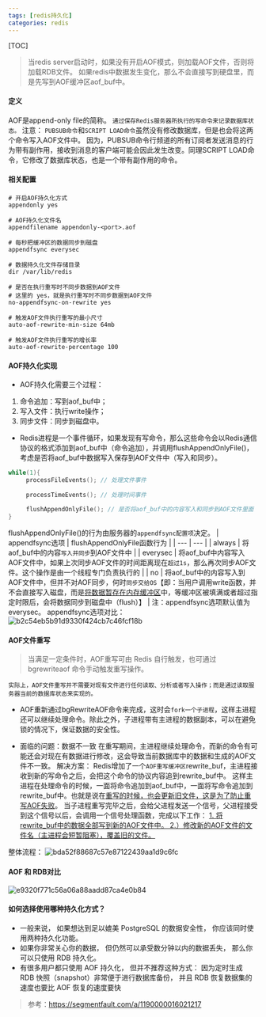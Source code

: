 ```yaml
---
tags: [redis持久化]    
categories: redis
---
```

[TOC]
> 当redis server启动时，如果没有开启AOF模式，则加载AOF文件，否则将加载RDB文件。
如果redis中数据发生变化，那么不会直接写到硬盘里，而是先写到AOF缓冲区aof_buf中。

#### 定义
AOF是append-only file的简称。
`通过保存Redis服务器所执行的写命令来记录数据库状态。`
注意：
`PUBSUB命令`和`SCRIPT LOAD命令`虽然没有修改数据库，但是也会将这两个命令写入AOF文件中。
因为，PUBSUB命令行频道的所有订阅者发送消息的行为带有副作用，接收到消息的客户端可能会因此发生改变。同理SCRIPT LOAD命令，它修改了数据库状态，也是一个带有副作用的命令。


#### 相关配置
```
# 开启AOF持久化方式
appendonly yes

# AOF持久化文件名
appendfilename appendonly-<port>.aof

# 每秒把缓冲区的数据同步到磁盘
appendfsync everysec

# 数据持久化文件存储目录
dir /var/lib/redis

# 是否在执行重写时不同步数据到AOF文件
# 这里的 yes，就是执行重写时不同步数据到AOF文件
no-appendfsync-on-rewrite yes

# 触发AOF文件执行重写的最小尺寸
auto-aof-rewrite-min-size 64mb

# 触发AOF文件执行重写的增长率
auto-aof-rewrite-percentage 100
```

#### AOF持久化实现
- AOF持久化需要三个过程：
1. 命令追加：写到aof_buf中；
2. 写入文件：执行write操作；
3. 同步文件：同步到磁盘中。

- Redis进程是一个事件循环，如果发现有写命令，那么这些命令会以Redis通信协议的格式添加到aof_buf中（命令追加），并调用flushAppendOnlyFile()，考虑是否将aof_buf中数据写入保存到AOF文件中（写入和同步）。
``` c
while(1){
     processFileEvents(); // 处理文件事件
     
     processTimeEvents(); // 处理时间事件
    
     flushAppendOnlyFile(); // 是否将aof_buf中的内容写入和同步到AOF文件里面
}
```
flushAppendOnlyFile()的行为由服务器的`appendfsync配置项`决定。
| appendfsync选项 | flushAppendOnlyFile函数行为 |
| --- | --- |
| always | 将aof_buf中的内容`写入并同步`到AOF文件中 |
| everysec | 将aof_buf中内容写入AOF文件中，如果上次同步AOF文件的时间距离现在`超过1s`，那么再次同步AOF文件。这个操作是由一个线程专门负责执行的 |
| no | 将aof_buf中的内容写入到AOF文件中，但并不对AOF同步，何时`同步交给OS`【即：当用户调用write函数，并不会直接写入磁盘，而是<u>将数据暂存在内存缓冲区</u>中，等缓冲区被填满或者超过指定时限后，会将数据同步到磁盘中（flush）】 |
注：appendfsync选项默认值为everysec。
appendfsync选项对比：
![b2c54eb5b91d9330f424cb7c46fcf18b](Redis之AOF持久化.resources/09E7475D-D476-432F-8141-6B3CB9415E8C.png)
 
#### AOF文件重写
> 当满足一定条件时，AOF重写可由 Redis 自行触发，也可通过bgrewriteaof 命令手动触发重写操作。

`实际上，AOF文件重写并不需要对现有文件进行任何读取、分析或者写入操作；而是通过读取服务器当前的数据库状态来实现的。`

- AOF重新通过bgRewriteAOF命令来完成，这时会`fork一个子进程`，这样主进程还可以继续处理命令。除此之外，子进程带有主进程的数据副本，可以在避免锁的情况下，保证数据的安全性。

- 面临的问题：数据不一致
在重写期间，主进程继续处理命令，而新的命令有可能还会对现在有数据进行修改，这会导致当前数据库中的数据和生成的AOF文件不一致。
解决方案：
Redis增加了一个`AOF重写缓冲区`rewrite_buf，主进程接收到新的写命令之后，会把这个命令的协议内容追到rewrite_buf中。
这样主进程在处理命令的时候，一面将命令追加到aof_buf中，一面将写命令追加到rewrite_buf中。也就是说在<u>重写的时候，也会更新旧文件，这是为了防止重写AOF失败</u>。
当子进程重写完毕之后，会给父进程发送一个信号，父进程接受到这个信号以后，会调用一个信号处理函数，完成以下工作：
<u>1. 将rewrite_buf中的数据全部写到新的AOF文件中。
2.）修改新的AOF文件的文件名（主进程会短暂阻塞），覆盖旧的文件。</u>

整体流程：
![bda52f88687c57e87122439aa1d9c6fc](Redis之AOF持久化.resources/95A91F9D-062A-48FC-96A3-E65D4146D999.jpg)

#### AOF 和 RDB对比
![e9320f771c56a06a88aadd87ca4e0b84](Redis之AOF持久化.resources/D6992DF7-76F1-48A0-BD93-27BC384788AA.png)
#### 如何选择使用哪种持久化方式？
- 一般来说， 如果想达到足以媲美 PostgreSQL 的数据安全性， 你应该同时使用两种持久化功能。
- 如果你非常关心你的数据， 但仍然可以承受数分钟以内的数据丢失， 那么你可以只使用 RDB 持久化。
- 有很多用户都只使用 AOF 持久化， 但并不推荐这种方式： 因为定时生成 RDB 快照（snapshot）非常便于进行数据库备份， 并且 RDB 恢复数据集的速度也要比 AOF 恢复的速度要快


> 参考：https://segmentfault.com/a/1190000016021217

